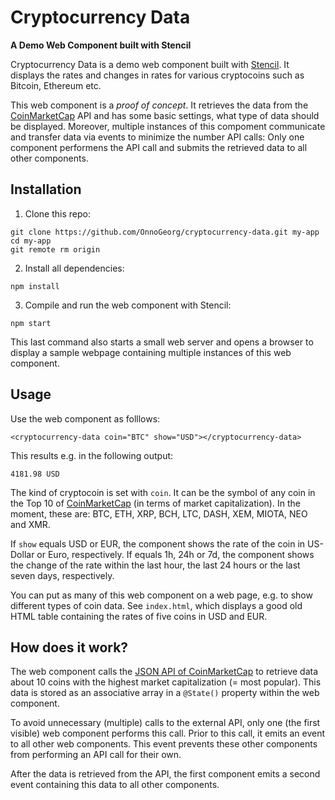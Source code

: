 # Cryptocurrency Data

**A Demo Web Component built with Stencil**

Cryptocurrency Data is a demo web component built with [Stencil](https://stenciljs.com/). It displays the rates and changes in rates for various cryptocoins such as Bitcoin, Ethereum etc.

This web component is a *proof of concept*. It retrieves the data from the [CoinMarketCap](https://coinmarketcap.com) API and has some basic settings, what type of data should be displayed. Moreover, multiple instances of this compoment communicate and transfer data via events to minimize the number API calls: Only one component performens the API call and submits the retrieved data to all other components.

## Installation

1. Clone this repo:

~~~~ {.bash}
git clone https://github.com/OnnoGeorg/cryptocurrency-data.git my-app
cd my-app
git remote rm origin
~~~~

2. Install all dependencies:

~~~~ {.bash}
npm install
~~~~

3. Compile and run the web component with Stencil:

~~~~ {.bash}
npm start
~~~~

This last command also starts a small web server and opens a browser to display a sample webpage containing multiple instances of this web component.


## Usage

Use the web component as folllows:

~~~~ {.html}
<cryptocurrency-data coin="BTC" show="USD"></cryptocurrency-data>
~~~~

This results e.g. in the following output:

~~~~ {.html}
4181.98 USD
~~~~

The kind of cryptocoin is set with `coin`. It can be the symbol of any coin in the Top 10 of [CoinMarketCap](https://coinmarketcap.com) (in terms of market capitalization). In the moment, these are: BTC, ETH, XRP, BCH, LTC, DASH, XEM, MIOTA, NEO and XMR.

If `show` equals USD or EUR, the component shows the rate of the coin in US-Dollar or Euro, respectively. If equals 1h, 24h or 7d, the component shows the change of the rate within the last hour, the last 24 hours or the last seven days, respectively.

You can put as many of this web component on a web page, e.g. to show different types of coin data. See `index.html`, which displays a good old HTML table containing the rates of five coins in USD and EUR.

## How does it work?

The web component calls the [JSON API of CoinMarketCap](https://coinmarketcap.com/api/) to retrieve data about 10 coins with the highest market capitalization (= most popular). This data is stored as an associative array in a `@State()` property within the web component.

To avoid unnecessary (multiple) calls to the external API, only one (the first visible) web component performs this call. Prior to this call, it emits an event to all other web components. This event prevents these other components from performing an API call for their own.

After the data is retrieved from the API, the first component emits a second event containing this data to all other components.
